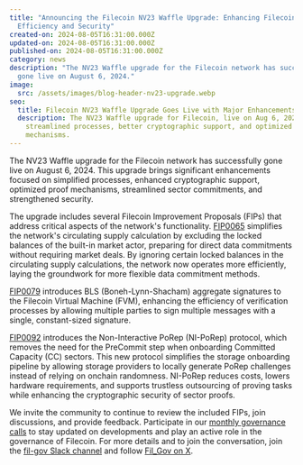```yaml
---
title: "Announcing the Filecoin NV23 Waffle Upgrade: Enhancing Filecoin’s
  Efficiency and Security"
created-on: 2024-08-05T16:31:00.000Z
updated-on: 2024-08-05T16:31:00.000Z
published-on: 2024-08-05T16:31:00.000Z
category: news
description: "The NV23 Waffle upgrade for the Filecoin network has successfully
  gone live on August 6, 2024."
image:
  src: /assets/images/blog-header-nv23-upgrade.webp
seo:
  title: Filecoin NV23 Waffle Upgrade Goes Live with Major Enhancements
  description: The NV23 Waffle upgrade for Filecoin, live on Aug 6, 2024, brings
    streamlined processes, better cryptographic support, and optimized proof
    mechanisms.
---
```


The NV23 Waffle upgrade for the Filecoin network has successfully gone live on August 6, 2024. This upgrade brings significant enhancements focused on simplified processes, enhanced cryptographic support, optimized proof mechanisms, streamlined sector commitments, and strengthened security.

The upgrade includes several Filecoin Improvement Proposals (FIPs) that address critical aspects of the network's functionality. [FIP0065](https://github.com/filecoin-project/FIPs/blob/master/FIPS/fip-0065.md) simplifies the network's circulating supply calculation by excluding the locked balances of the built-in market actor, preparing for direct data commitments without requiring market deals. By ignoring certain locked balances in the circulating supply calculations, the network now operates more efficiently, laying the groundwork for more flexible data commitment methods.

[FIP0079](https://github.com/filecoin-project/FIPs/blob/master/FIPS/fip-0079.md) introduces BLS (Boneh-Lynn-Shacham) aggregate signatures to the Filecoin Virtual Machine (FVM), enhancing the efficiency of verification processes by allowing multiple parties to sign multiple messages with a single, constant-sized signature.

[FIP0092](https://github.com/filecoin-project/FIPs/blob/master/FIPS/fip-0092.md) introduces the Non-Interactive PoRep (NI-PoRep) protocol, which removes the need for the PreCommit step when onboarding Committed Capacity (CC) sectors. This new protocol simplifies the storage onboarding pipeline by allowing storage providers to locally generate PoRep challenges instead of relying on onchain randomness. NI-PoRep reduces costs, lowers hardware requirements, and supports trustless outsourcing of proving tasks while enhancing the cryptographic security of sector proofs.

We invite the community to continue to review the included FIPs, join discussions, and provide feedback. Participate in our [monthly governance calls](https://calendar.google.com/calendar/embed?src=c_909343f97c15e8f23dda6e2612e62fcdee14bceabd8869abe4a52d793bf42b98%40group.calendar.google.com&ctz=America%2FToronto) to stay updated on developments and play an active role in the governance of Filecoin. For more details and to join the conversation, join the [fil-gov Slack channel](https://filecoinproject.slack.com/archives/C0535S9TUUF) and follow [Fil_Gov on X](https://x.com/fil_gov).
